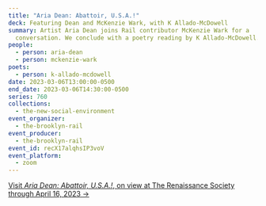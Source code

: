 ```yaml
---
title: "Aria Dean: Abattoir, U.S.A.!"
deck: Featuring Dean and McKenzie Wark, with K Allado-McDowell
summary: Artist Aria Dean joins Rail contributor McKenzie Wark for a
  conversation. We conclude with a poetry reading by K Allado-McDowell.
people:
  - person: aria-dean
  - person: mckenzie-wark
poets:
  - person: k-allado-mcdowell
date: 2023-03-06T13:00:00-0500
end_date: 2023-03-06T14:30:00-0500
series: 760
collections:
  - the-new-social-environment
event_organizer:
  - the-brooklyn-rail
event_producer:
  - the-brooklyn-rail
event_id: recX17alqhsIP3voV
event_platform:
  - zoom
---
```

[V﻿isit *Aria Dean: Abattoir, U.S.A.!*, on view at The Renaissance Society through April 16, 2023 →](https://renaissancesociety.org/exhibitions/550/aria-dean-abattoir-usa/)